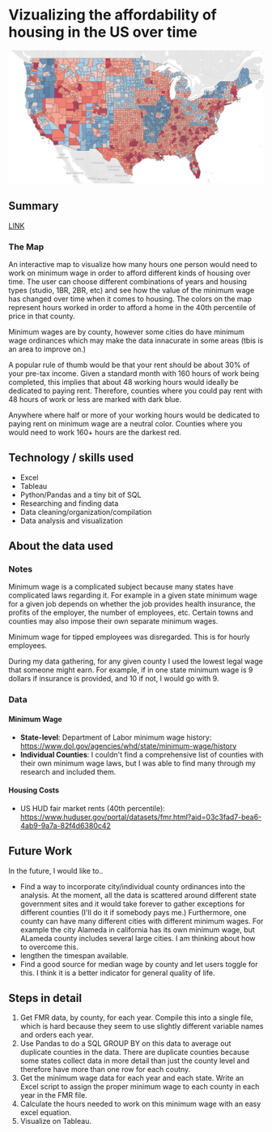 # Vizualizing the affordability of housing in the US over time
![Demo Image](demo.JPG)
## Summary
[LINK](https://public.tableau.com/shared/BP4F3YTGK?:display_count=n&:origin=viz_share_link)
### The Map
An interactive map to visualize how many hours one person would need to work on minimum wage in order to afford different kinds of housing over time. The user can choose different combinations of years and housing types (studio, 1BR, 2BR, etc) and see how the value of the minimum wage has changed over time when it comes to housing. The colors on the map represent hours worked in order to afford a home in the 40th percentile of price in that county. 

Minimum wages are by county, however some cities do have minimum wage ordinances which may make the data innacurate in some areas (tbis is an area to improve on.)

A popular rule of thumb would be that your rent should be about 30% of your pre-tax income. Given a standard month with 160 hours of work being completed, this implies that about 48 working hours would ideally be dedicated to paying rent. Therefore, counties where you could pay rent with 48 hours of work or less are marked with dark blue.

Anywhere where half or more of your working hours would be dedicated to paying rent on minimum wage are a neutral color. Counties where you would need to work 160+ hours are the darkest red.

## Technology / skills used
- Excel
- Tableau
- Python/Pandas and a tiny bit of SQL
- Researching and finding data
- Data cleaning/organization/compilation
- Data analysis and visualization

## About the data used
### Notes
Minimum wage is a complicated subject because many states have complicated laws regarding it. For example in a given state minimum wage for a given job depends on whether the job provides health insurance, the profits of the employer, the number of employees, etc. Certain towns and counties may also impose their own separate minimum wages.

Minimum wage for tipped employees was disregarded. This is for hourly employees.

During my data gathering, for any given county I used the lowest legal wage that someone might earn. For example, if in one state minimum wage is 9 dollars if insurance is provided, and 10 if not, I would go with 9. 

### Data
#### Minimum Wage
- **State-level**: Department of Labor minimum wage history: https://www.dol.gov/agencies/whd/state/minimum-wage/history
- **Individual Counties**: I couldn't find a comprehensive list of counties with their own minimum wage laws, but I was able to find many through my research and included them. 
#### Housing Costs
- US HUD fair market rents (40th percentile): https://www.huduser.gov/portal/datasets/fmr.html?aid=03c3fad7-bea6-4ab9-9a7a-82f4d6380c42

## Future Work
In the future, I would like to.. 
- Find a way to incorporate city/individual county ordinances into the analysis. At the moment, all the data is scattered around different state government sites and it would take forever to gather exceptions for different counties (I'll do it if somebody pays me.) Furthermore, one county can have many different cities with different minimum wages. For example the city Alameda in california has its own minimum wage, but ALameda county includes several large cities. I am thinking about how to overcome this.
- lengthen the timespan available.
- Find a good source for median wage by county and let users toggle for this. I think it is a better indicator for general quality of life.

## Steps in detail
1. Get FMR data, by county, for each year. Compile this into a single file, which is hard because they seem to use slightly different variable names and orders each year.
2. Use Pandas to do a SQL GROUP BY on this data to average out duplicate counties in the data. There are duplicate counties because some states collect data in more detail than just the county level and therefore have more than one row for each coutny.
3. Get the minimum wage data for each year and each state. Write an Excel script to assign the proper minimum wage to each county in each year in the FMR file.
4. Calculate the hours needed to work on this minimum wage with an easy excel equation.
5. Visualize on Tableau.
